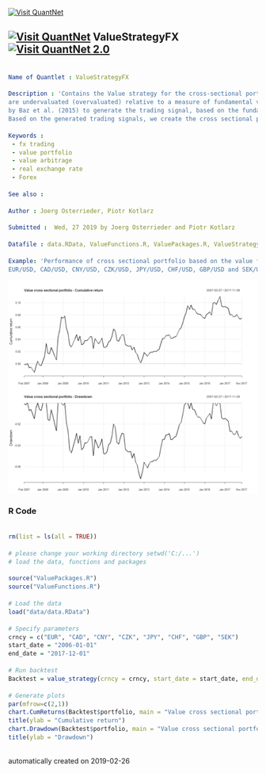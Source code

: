 [<img src="https://github.com/QuantLet/Styleguide-and-FAQ/blob/master/pictures/banner.png" width="888" alt="Visit QuantNet">](http://quantlet.de/)

## [<img src="https://github.com/QuantLet/Styleguide-and-FAQ/blob/master/pictures/qloqo.png" alt="Visit QuantNet">](http://quantlet.de/) **ValueStrategyFX** [<img src="https://github.com/QuantLet/Styleguide-and-FAQ/blob/master/pictures/QN2.png" width="60" alt="Visit QuantNet 2.0">](http://quantlet.de/)

```yaml

Name of Quantlet : ValueStrategyFX

Description : 'Contains the Value strategy for the cross-sectional portfolio, which involves buying (selling) assets that 
are undervaluated (overvaluated) relative to a measure of fundamental value.  For our approach, we apply the algorithm presented 
by Baz et al. (2015) to generate the trading signal, based on the fundamental value represented by the real exchange rate. 
Based on the generated trading signals, we create the cross sectional portfolio.'

Keywords : 
 - fx trading
 - value portfolio
 - value arbitrage
 - real exchange rate 
 - Forex 

See also : 

Author : Joerg Osterrieder, Piotr Kotlarz 

Submitted :  Wed, 27 2019 by Joerg Osterrieder and Piotr Kotlarz 

Datafile : data.RData, ValueFunctions.R, ValuePackages.R, ValueStrategyFX.R

Example: 'Performance of cross sectional portfolio based on the value factor for 
EUR/USD, CAD/USD, CNY/USD, CZK/USD, JPY/USD, CHF/USD, GBP/USD and SEK/USD from 01-01-2006 to 01-12-2017 with monthly frequency.'
```

![Picture1](PerformanceSummary.png)

### R Code
```r

rm(list = ls(all = TRUE))

# please change your working directory setwd('C:/...')
# load the data, functions and packages 

source("ValuePackages.R")
source("ValueFunctions.R")

# Load the data 
load("data/data.RData")

# Specify parameters 
crncy = c("EUR", "CAD", "CNY", "CZK", "JPY", "CHF", "GBP", "SEK")
start_date = "2006-01-01"
end_date = "2017-12-01"

# Run backtest
Backtest = value_strategy(crncy = crncy, start_date = start_date, end_date = end_date)

# Generate plots 
par(mfrow=c(2,1))
chart.CumReturns(Backtest$portfolio, main = "Value cross sectional portfolio - Cumulative return")
title(ylab = "Cumulative return")
chart.Drawdown(Backtest$portfolio, main = "Value cross sectional portfolio - Drawdown")
title(ylab = "Drawdown") 



```

automatically created on 2019-02-26